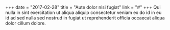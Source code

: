 +++
date = "2017-02-28"
title = "Aute dolor nisi fugiat"
link = "#"
+++
Qui nulla in sint exercitation ut aliqua aliquip consectetur veniam ex do id in eu id ad sed nulla sed nostrud in fugiat ut reprehenderit officia occaecat aliqua dolor cillum dolore.